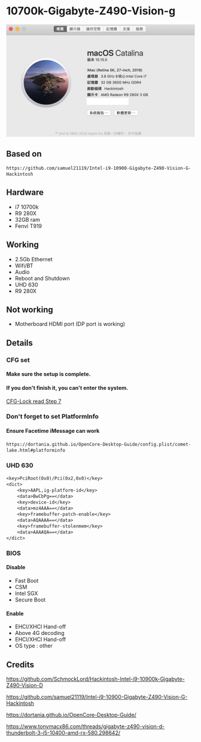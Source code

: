 # 10700k-Gigabyte-Z490-Vision-g
![](1.png)

## Based on
    https://github.com/samuel21119/Intel-i9-10900-Gigabyte-Z490-Vision-G-Hackintosh


## Hardware
- i7 10700k
- R9 280X
- 32GB ram
- Fenvi T919
## Working
- 2.5Gb Ethernet
- Wifi/BT
- Audio
- Reboot and Shutdown
- UHD 630 
- R9 280X
## Not working 
- Motherboard HDMI port (DP port is working)

## Details

### CFG set 
#### Make sure the setup is complete.
#### If you don't finish it, you can't enter the system.
  
[CFG-Lock read Step 7](https://www.tonymacx86.com/threads/gigabyte-z490-vision-d-thunderbolt-3-i5-10400-amd-rx-580.298642/)

### Don't forget to set PlatformInfo

#### Ensure Facetime iMessage can work 
    https://dortania.github.io/OpenCore-Desktop-Guide/config.plist/comet-lake.html#platforminfo


### UHD 630 

    <key>PciRoot(0x0)/Pci(0x2,0x0)</key>
    <dict>
        <key>AAPL,ig-platform-id</key>
        <data>BwCbPg==</data>
        <key>device-id</key>
        <data>mz4AAA==</data>
        <key>framebuffer-patch-enable</key>
        <data>AQAAAA==</data>
        <key>framebuffer-stolenmem</key>
        <data>AAAAQA==</data>
    </dict>



### BIOS

#### Disable
- Fast Boot
- CSM
- Intel SGX
- Secure Boot

#### Enable
- EHCI/XHCI Hand-off
- Above 4G decoding
- EHCI/XHCI Hand-off
- OS type : other

## Credits
https://github.com/SchmockLord/Hackintosh-Intel-i9-10900k-Gigabyte-Z490-Vision-D

https://github.com/samuel21119/Intel-i9-10900-Gigabyte-Z490-Vision-G-Hackintosh

https://dortania.github.io/OpenCore-Desktop-Guide/

https://www.tonymacx86.com/threads/gigabyte-z490-vision-d-thunderbolt-3-i5-10400-amd-rx-580.298642/